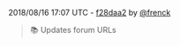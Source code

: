 2018/08/16 17:07 UTC - [f28daa2](https://github.com/hassio-addons/addon-log-viewer/commit/f28daa2198fbdf0882dc1a215b24b5becfde98ac) by [@frenck](https://github.com/frenck)
> :books: Updates forum URLs 

